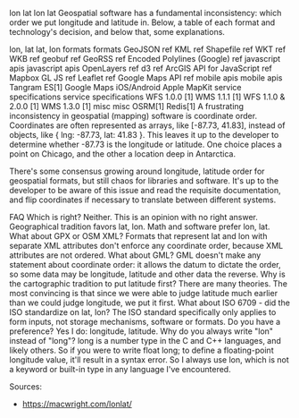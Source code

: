 

lon lat lon lat
Geospatial software has a fundamental inconsistency: which order we put longitude and latitude in. Below, a table of each format and technology's decision, and below that, some explanations.

lon, lat	lat, lon
formats	formats
GeoJSON ref
KML ref
Shapefile ref
WKT ref
WKB ref
geobuf ref
GeoRSS ref
Encoded Polylines (Google) ref
javascript apis	javascript apis
OpenLayers ref
d3 ref
ArcGIS API for JavaScript ref
Mapbox GL JS ref
Leaflet ref
Google Maps API ref
mobile apis	mobile apis
Tangram ES[1]
Google Maps iOS/Android
Apple MapKit
service specifications	service specifications
WFS 1.0.0 [1]
WMS 1.1.1 [1]
WFS 1.1.0 & 2.0.0 [1]
WMS 1.3.0 [1]
misc	misc
OSRM[1]
Redis[1]
A frustrating inconsistency in geospatial (mapping) software is coordinate order. Coordinates are often represented as arrays, like [-87.73, 41.83], instead of objects, like { lng: -87.73, lat: 41.83 }. This leaves it up to the developer to determine whether -87.73 is the longitude or latitude. One choice places a point on Chicago, and the other a location deep in Antarctica.

There's some consensus growing around longitude, latitude order for geospatial formats, but still chaos for libraries and software. It's up to the developer to be aware of this issue and read the requisite documentation, and flip coordinates if necessary to translate between different systems.

FAQ
Which is right?
Neither. This is an opinion with no right answer. Geographical tradition favors lat, lon. Math and software prefer lon, lat.
What about GPX or OSM XML?
Formats that represent lat and lon with separate XML attributes don't enforce any coordinate order, because XML attributes are not ordered.
What about GML?
GML doesn't make any statement about coordinate order: it allows the datum to dictate the order, so some data may be longitude, latitude and other data the reverse.
Why is the cartographic tradition to put latitude first?
There are many theories. The most convincing is that since we were able to judge latitude much earlier than we could judge longitude, we put it first.
What about ISO 6709 - did the ISO standardize on lat, lon?
The ISO standard specifically only applies to form inputs, not storage mechanisms, software or formats.
Do you have a preference?
Yes I do: longitude, latitude.
Why do you always write "lon" instead of "long"?
long is a number type in the C and C++ languages, and likely others. So if you were to write float long; to define a floating-point longitude value, it'll result in a syntax error. So I always use lon, which is not a keyword or built-in type in any language I've encountered.

Sources:
 * <https://macwright.com/lonlat/>